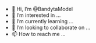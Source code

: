 - 👋 Hi, I’m @BandytaModel
- 👀 I’m interested in ...
- 🌱 I’m currently learning ...
- 💞️ I’m looking to collaborate on ...
- 📫 How to reach me ...

<!---
BandytaModel/BandytaModel is a ✨ special ✨ repository because its `README.md` (this file) appears on your GitHub profile.
You can click the Preview link to take a look at your changes.
--->
